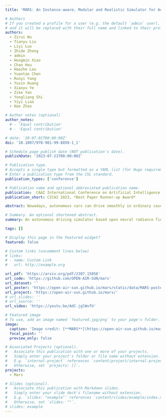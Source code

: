 ```yaml
---
title: 'MARS: An Instance-aware, Modular and Realistic Simulator for Autonomous Driving'

# Authors
# If you created a profile for a user (e.g. the default `admin` user), write the username (folder name) here
# and it will be replaced with their full name and linked to their profile.
authors:
  - Zirui Wu
  - Tianyu Liu
  - Liyi Luo
  - Zhide Zhong
  - admin
  - Hongmin Xiao
  - Chao Hou
  - Haozhe Lou
  - Yuantao Chen
  - Runyi Yang
  - Yuxin Huang
  - Xiaoyu Ye
  - Zike Yan
  - Yongliang Shi
  - Yiyi Liao
  - Hao Zhao

# Author notes (optional)
author_notes:
  # - 'Equal contribution'
  # - 'Equal contribution'

# date: '20-07-01T00:00:00Z'
doi: '10.1007/978-981-99-8850-1_1'

# Schedule page publish date (NOT publication's date).
publishDate: '2023-07-21T00:00:00Z'

# Publication type.
# Accepts a single type but formatted as a YAML list (for Hugo requirements).
# Enter a publication type from the CSL standard.
publication_types: ['conference']

# Publication name and optional abbreviated publication name.
publication:  CAAI International Conference on Artificial Intelligence
publication_short: CICAI 2023, *Best Paper Runner-up Award*

abstract: Nowadays, autonomous cars can drive smoothly in ordinary cases, and it is widely recognized that realistic sensor simulation will play a critical role in solving remaining corner cases by simulating them. To this end, we propose an autonomous driving simulator based upon neural radiance fields (NeRFs). Compared with existing works, ours has three notable features":" (1) Instance-aware. Our simulator models the foreground instances and background environments separately with independent networks so that the static (e.g., size and appearance) and dynamic (e.g., trajectory) properties of instances can be controlled separately. (2) Modular. Our simulator allows flexible switching between different modern NeRF-related backbones, sampling strategies, input modalities, etc. We expect this modular design to boost academic progress and industrial deployment of NeRF-based autonomous driving simulation. (3) Realistic. Our simulator set new state-of-the-art photo-realism results given the best module selection. Our simulator will be open-sourced while most of our counterparts are not.

# Summary. An optional shortened abstract.
summary: An autonomous driving simulator based upon neural radiance fields (NeRFs) that allows flexible switching between different modern NeRF-related backbones, sampling strategies, input modalities, etc, and is expected to boost academic progress and industrial deployment of NeRF-based autonomous driving simulation.

tags: []

# Display this page in the Featured widget?
featured: false

# Custom links (uncomment lines below)
# links:
# - name: Custom Link
#   url: http://example.org

url_pdf: 'https://arxiv.org/pdf/2307.15058'
url_code: 'https://github.com/OPEN-AIR-SUN/mars'
url_dataset: ''
url_poster: 'https://open-air-sun.github.io/mars/static/data/MARS-poster.pdf'
url_project: 'https://open-air-sun.github.io/mars/'
# url_slides: ''
# url_source: ''
url_video: 'https://youtu.be/AdC-jglWvfU'

# Featured image
# To use, add an image named `featured.jpg/png` to your page's folder.
image:
  caption: 'Image credit: [**MARS**](https://open-air-sun.github.io/mars/)'
  focal_point: ''
  preview_only: false

# Associated Projects (optional).
#   Associate this publication with one or more of your projects.
#   Simply enter your project's folder or file name without extension.
#   E.g. `internal-project` references `content/project/internal-project/index.md`.
#   Otherwise, set `projects: []`.
projects:
  - Mars

# Slides (optional).
#   Associate this publication with Markdown slides.
#   Simply enter your slide deck's filename without extension.
#   E.g. `slides: "example"` references `content/slides/example/index.md`.
#   Otherwise, set `slides: ""`.
# slides: example
---
```

<!-- 
{{% callout note %}}
Click the _Cite_ button above to demo the feature to enable visitors to import publication metadata into their reference management software.
{{% /callout %}}

{{% callout note %}}
Create your slides in Markdown - click the _Slides_ button to check out the example.
{{% /callout %}}

Add the publication's **full text** or **supplementary notes** here. You can use rich formatting such as including [code, math, and images](https://docs.hugoblox.com/content/writing-markdown-latex/). -->
